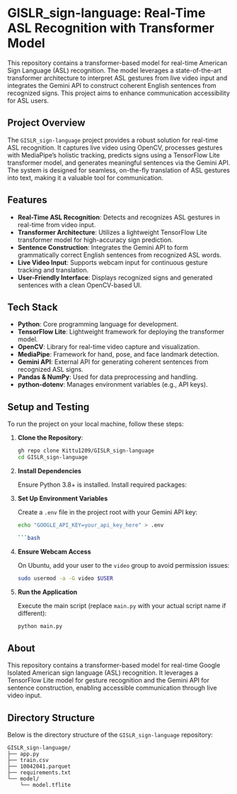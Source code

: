 # GISLR_sign-language: Real-Time ASL Recognition with Transformer Model

This repository contains a transformer-based model for real-time American Sign Language (ASL) recognition. The model leverages a state-of-the-art transformer architecture to interpret ASL gestures from live video input and integrates the Gemini API to construct coherent English sentences from recognized signs. This project aims to enhance communication accessibility for ASL users.

## Project Overview

The `GISLR_sign-language` project provides a robust solution for real-time ASL recognition. It captures live video using OpenCV, processes gestures with MediaPipe’s holistic tracking, predicts signs using a TensorFlow Lite transformer model, and generates meaningful sentences via the Gemini API. The system is designed for seamless, on-the-fly translation of ASL gestures into text, making it a valuable tool for communication.

## Features

- **Real-Time ASL Recognition**: Detects and recognizes ASL gestures in real-time from video input.
- **Transformer Architecture**: Utilizes a lightweight TensorFlow Lite transformer model for high-accuracy sign prediction.
- **Sentence Construction**: Integrates the Gemini API to form grammatically correct English sentences from recognized ASL words.
- **Live Video Input**: Supports webcam input for continuous gesture tracking and translation.
- **User-Friendly Interface**: Displays recognized signs and generated sentences with a clean OpenCV-based UI.

## Tech Stack

- **Python**: Core programming language for development.
- **TensorFlow Lite**: Lightweight framework for deploying the transformer model.
- **OpenCV**: Library for real-time video capture and visualization.
- **MediaPipe**: Framework for hand, pose, and face landmark detection.
- **Gemini API**: External API for generating coherent sentences from recognized ASL signs.
- **Pandas & NumPy**: Used for data preprocessing and handling.
- **python-dotenv**: Manages environment variables (e.g., API keys).

## Setup and Testing

To run the project on your local machine, follow these steps:

1. **Clone the Repository**:
   ```bash
   gh repo clone Kittu1209/GISLR_sign-language
   cd GISLR_sign-language

2. **Install Dependencies**

   Ensure Python 3.8+ is installed. Install required packages:

3. **Set Up Environment Variables**

   Create a `.env` file in the project root with your Gemini API key:

   ```bash
   echo "GOOGLE_API_KEY=your_api_key_here" > .env

   ```bash

4. **Ensure Webcam Access**

   On Ubuntu, add your user to the `video` group to avoid permission issues:

   ```bash
   sudo usermod -a -G video $USER

5. **Run the Application**

   Execute the main script (replace `main.py` with your actual script name if different):

   ```bash
   python main.py

## About

This repository contains a transformer-based model for real-time Google Isolated American sign language (ASL) recognition. It leverages a TensorFlow Lite model for gesture recognition and the Gemini API for sentence construction, enabling accessible communication through live video input.


## Directory Structure

Below is the directory structure of the `GISLR_sign-language` repository:

```plaintext
GISLR_sign-language/
├── app.py
├── train.csv
├── 10042041.parquet
├── requirements.txt
└── model/
    └── model.tflite

